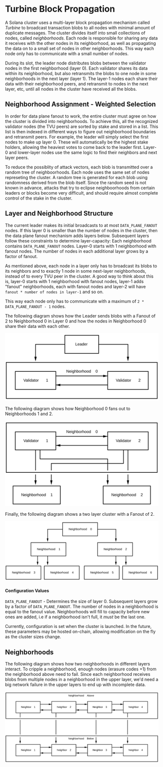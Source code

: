# Turbine Block Propagation

A Solana cluster uses a multi-layer block propagation mechanism called *Turbine*
to broadcast transaction blobs to all nodes with minimal amount of duplicate
messages.  The cluster divides itself into small collections of nodes, called
*neighborhoods*. Each node is responsible for sharing any data it receives with
the other nodes in its neighborhood, as well as propagating the data on to a
small set of nodes in other neighborhoods.  This way each node only has to
communicate with a small number of nodes.

During its slot, the leader node distributes blobs between the validator nodes
in the first neighborhood (layer 0). Each validator shares its data within its
neighborhood, but also retransmits the blobs to one node in some neighborhoods
in the next layer (layer 1). The layer-1 nodes each share their data with their 
neighborhood peers, and retransmit to nodes in the next layer, etc, until all
nodes in the cluster have received all the blobs.

## Neighborhood Assignment - Weighted Selection

In order for data plane fanout to work, the entire cluster must agree on how the
cluster is divided into neighborhoods. To achieve this, all the recognized
validator nodes (the TVU peers) are sorted by stake and stored in a list. This
list is then indexed in different ways to figure out neighborhood boundaries and
retransmit peers. For example, the leader will simply select the first nodes to
make up layer 0. These will automatically be the highest stake holders, allowing
the heaviest votes to come back to the leader first. Layer-0 and lower-layer
nodes use the same logic to find their neighbors and next layer peers.

To reduce the possiblity of attack vectors, each blob is transmitted over a
random tree of neighboorhoods.  Each node uses the same set of nodes represeting
the cluster.  A random tree is generated for each blob using randomness derived
from the blob itself.  Since the random seed is not known in advance, attacks
that try to eclipse neighboorhoods from certain leaders or blocks become very
difficult, and should require almost complete control of the stake in the
cluster.

## Layer and Neighborhood Structure

The current leader makes its initial broadcasts to at most `DATA_PLANE_FANOUT`
nodes. If this layer 0 is smaller than the number of nodes in the cluster, then
the data plane fanout mechanism adds layers below. Subsequent layers follow
these constraints to determine layer-capacity: Each neighborhood contains
`DATA_PLANE_FANOUT` nodes. Layer-0 starts with 1 neighborhood with fanout nodes.
The number of nodes in each additional layer grows by a factor of fanout.

As mentioned above, each node in a layer only has to broadcast its blobs to its
neighbors and to exactly 1 node in some next-layer neighborhoods, 
instead of to every TVU peer in the cluster. A good way to think about this is, 
layer-0 starts with 1 neighborhood with fanout nodes, layer-1 adds "fanout" 
neighborhoods, each with fanout nodes and layer-2 will have 
`fanout * number of nodes in layer-1` and so on.

This way each node only has to communicate with a maximum of `2 * DATA_PLANE_FANOUT - 1` nodes.

The following diagram shows how the Leader sends blobs with a Fanout of 2 to 
Neighborhood 0 in Layer 0 and how the nodes in Neighborhood 0 share their data
with each other.

<img alt="Leader sends blobs to Neighborhood 0 in Layer 0" src="img/data-plane-seeding.svg" class="center"/>

The following diagram shows how Neighborhood 0 fans out to Neighborhoods 1 and 2.

<img alt="Neighborhood 0 Fanout to Neighborhood 1 and 2" src="img/data-plane-fanout.svg" class="center"/>

Finally, the following diagram shows a two layer cluster with a Fanout of 2.

<img alt="Two layer cluster with a Fanout of 2" src="img/data-plane.svg" class="center"/>

#### Configuration Values

`DATA_PLANE_FANOUT` - Determines the size of layer 0. Subsequent
layers grow by a factor of `DATA_PLANE_FANOUT`.
The number of nodes in a neighborhood is equal to the fanout value.
Neighborhoods will fill to capacity before new ones are added, i.e if a
neighborhood isn't full, it _must_ be the last one.

Currently, configuration is set when the cluster is launched. In the future,
these parameters may be hosted on-chain, allowing modification on the fly as the
cluster sizes change.

## Neighborhoods

The following diagram shows how two neighborhoods in different layers interact.
To cripple a neighborhood, enough nodes (erasure codes +1) from the neighborhood 
above need to fail. Since each neighborhood receives blobs from multiple nodes 
in a neighborhood in the upper layer, we'd need a big network failure in the upper 
layers to end up with incomplete data.

<img alt="Inner workings of a neighborhood"
src="img/data-plane-neighborhood.svg" class="center"/>
